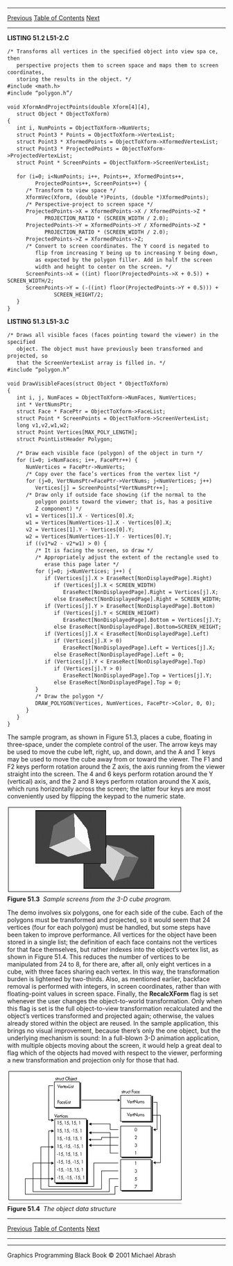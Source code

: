   ------------------------ --------------------------------- --------------------
  [Previous](51-03.html)   [Table of Contents](index.html)   [Next](51-05.html)
  ------------------------ --------------------------------- --------------------

**LISTING 51.2 L51-2.C**

    /* Transforms all vertices in the specified object into view spa ce, then
       perspective projects them to screen space and maps them to screen coordinates,
       storing the results in the object. */
    #include <math.h>
    #include “polygon.h”/

    void XformAndProjectPoints(double Xform[4][4],
       struct Object * ObjectToXform)
    {
       int i, NumPoints = ObjectToXform->NumVerts;
       struct Point3 * Points = ObjectToXform->VertexList;
       struct Point3 * XformedPoints = ObjectToXform->XformedVertexList;
       struct Point3 * ProjectedPoints = ObjectToXform->ProjectedVertexList;
       struct Point * ScreenPoints = ObjectToXform->ScreenVertexList;

       for (i=0; i<NumPoints; i++, Points++, XformedPoints++,
             ProjectedPoints++, ScreenPoints++) {
          /* Transform to view space */
          XformVec(Xform, (double *)Points, (double *)XformedPoints);
          /* Perspective-project to screen space */
          ProjectedPoints->X = XformedPoints->X / XformedPoints->Z *
                PROJECTION_RATIO * (SCREEN_WIDTH / 2.0);
          ProjectedPoints->Y = XformedPoints->Y / XformedPoints->Z *
                PROJECTION_RATIO * (SCREEN_WIDTH / 2.0);
          ProjectedPoints->Z = XformedPoints->Z;
          /* Convert to screen coordinates. The Y coord is negated to
             flip from increasing Y being up to increasing Y being down,
             as expected by the polygon filler. Add in half the screen
             width and height to center on the screen. */
          ScreenPoints->X = ((int) floor(ProjectedPoints->X + 0.5)) + SCREEN_WIDTH/2;
          ScreenPoints->Y = (-((int) floor(ProjectedPoints->Y + 0.5))) +
                   SCREEN_HEIGHT/2;
       }
    }

**LISTING 51.3 L51-3.C**

    /* Draws all visible faces (faces pointing toward the viewer) in the specified
       object. The object must have previously been transformed and projected, so
       that the ScreenVertexList array is filled in. */
    #include “polygon.h”

    void DrawVisibleFaces(struct Object * ObjectToXform)
    {
       int i, j, NumFaces = ObjectToXform->NumFaces, NumVertices;
       int * VertNumsPtr;
       struct Face * FacePtr = ObjectToXform->FaceList;
       struct Point * ScreenPoints = ObjectToXform->ScreenVertexList;
       long v1,v2,w1,w2;
       struct Point Vertices[MAX_POLY_LENGTH];
       struct PointListHeader Polygon;

       /* Draw each visible face (polygon) of the object in turn */
       for (i=0; i<NumFaces; i++, FacePtr++) {
          NumVertices = FacePtr->NumVerts;
          /* Copy over the face’s vertices from the vertex list */
          for (j=0, VertNumsPtr=FacePtr->VertNums; j<NumVertices; j++)
             Vertices[j] = ScreenPoints[*VertNumsPtr++];
          /* Draw only if outside face showing (if the normal to the
             polygon points toward the viewer; that is, has a positive
             Z component) */
          v1 = Vertices[1].X - Vertices[0].X;
          w1 = Vertices[NumVertices-1].X - Vertices[0].X;
          v2 = Vertices[1].Y - Vertices[0].Y;
          w2 = Vertices[NumVertices-1].Y - Vertices[0].Y;
          if ((v1*w2 - v2*w1) > 0) {
             /* It is facing the screen, so draw */
             /* Appropriately adjust the extent of the rectangle used to
                erase this page later */
             for (j=0; j<NumVertices; j++) {
                if (Vertices[j].X > EraseRect[NonDisplayedPage].Right)
                   if (Vertices[j].X < SCREEN_WIDTH)
                      EraseRect[NonDisplayedPage].Right = Vertices[j].X;
                   else EraseRect[NonDisplayedPage].Right = SCREEN_WIDTH;
                if (Vertices[j].Y > EraseRect[NonDisplayedPage].Bottom)
                   if (Vertices[j].Y < SCREEN_HEIGHT)
                      EraseRect[NonDisplayedPage].Bottom = Vertices[j].Y;
                   else EraseRect[NonDisplayedPage].Bottom=SCREEN_HEIGHT;
                if (Vertices[j].X < EraseRect[NonDisplayedPage].Left)
                   if (Vertices[j].X > 0)
                      EraseRect[NonDisplayedPage].Left = Vertices[j].X;
                   else EraseRect[NonDisplayedPage].Left = 0;
                if (Vertices[j].Y < EraseRect[NonDisplayedPage].Top)
                   if (Vertices[j].Y > 0)
                      EraseRect[NonDisplayedPage].Top = Vertices[j].Y;
                   else EraseRect[NonDisplayedPage].Top = 0;
             }
             /* Draw the polygon */
             DRAW_POLYGON(Vertices, NumVertices, FacePtr->Color, 0, 0);
          }
       }
    }

The sample program, as shown in Figure 51.3, places a cube, floating in
three-space, under the complete control of the user. The arrow keys may
be used to move the cube left, right, up, and down, and the A and T keys
may be used to move the cube away from or toward the viewer. The F1 and
F2 keys perform rotation around the Z axis, the axis running from the
viewer straight into the screen. The 4 and 6 keys perform rotation
around the Y (vertical) axis, and the 2 and 8 keys perform rotation
around the X axis, which runs horizontally across the screen; the latter
four keys are most conveniently used by flipping the keypad to the
numeric state.

![](images/51-03.jpg)\
 **Figure 51.3**  *Sample screens from the 3-D cube program.*

The demo involves six polygons, one for each side of the cube. Each of
the polygons must be transformed and projected, so it would seem that 24
vertices (four for each polygon) must be handled, but some steps have
been taken to improve performance. All vertices for the object have been
stored in a single list; the definition of each face contains not the
vertices for that face themselves, but rather indexes into the object’s
vertex list, as shown in Figure 51.4. This reduces the number of
vertices to be manipulated from 24 to 8, for there are, after all, only
eight vertices in a cube, with three faces sharing each vertex. In this
way, the transformation burden is lightened by two-thirds. Also, as
mentioned earlier, backface removal is performed with integers, in
screen coordinates, rather than with floating-point values in screen
space. Finally, the **RecalcXForm** flag is set whenever the user
changes the object-to-world transformation. Only when this flag is set
is the full object-to-view transformation recalculated and the object’s
vertices transformed and projected again; otherwise, the values already
stored within the object are reused. In the sample application, this
brings no visual improvement, because there’s only the one object, but
the underlying mechanism is sound: In a full-blown 3-D animation
application, with multiple objects moving about the screen, it would
help a great deal to flag which of the objects had moved with respect to
the viewer, performing a new transformation and projection only for
those that had.

![](images/51-04.jpg)\
 **Figure 51.4**  *The object data structure*

  ------------------------ --------------------------------- --------------------
  [Previous](51-03.html)   [Table of Contents](index.html)   [Next](51-05.html)
  ------------------------ --------------------------------- --------------------

* * * * *

Graphics Programming Black Book © 2001 Michael Abrash

